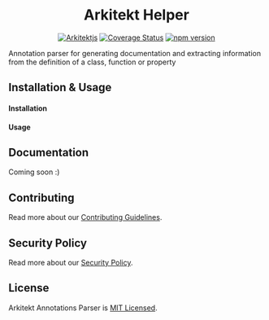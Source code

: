 <div align="center">

<h1 align="center">Arkitekt Helper</h1>

[![Arkitektjs](https://circleci.com/gh/Arkitektjs/annotations-parser.svg?style=shield)](https://github.com/Arkitektjs/annotations-parser)
[![Coverage Status](https://coveralls.io/repos/github/Arkitektjs/annotations-parser/badge.svg?branch=master)](https://coveralls.io/github/Arkitektjs/annotations-parser?branch=master)
[![npm version](https://badge.fury.io/js/%40arkitektjs%2Fannotations-parser.svg)](https://badge.fury.io/js/%40arkitektjs%2Fannotations-parser)
</div>

Annotation parser for generating documentation and extracting information from the definition of a class, function or property

## Installation & Usage

#### Installation

#### Usage

## Documentation

Coming soon :)

## Contributing

Read more about our [Contributing Guidelines](CONTRIBUTING.md).

## Security Policy

Read more about our [Security Policy](SECURITY.md).

## License

Arkitekt Annotations Parser is [MIT Licensed](LICENSE).
